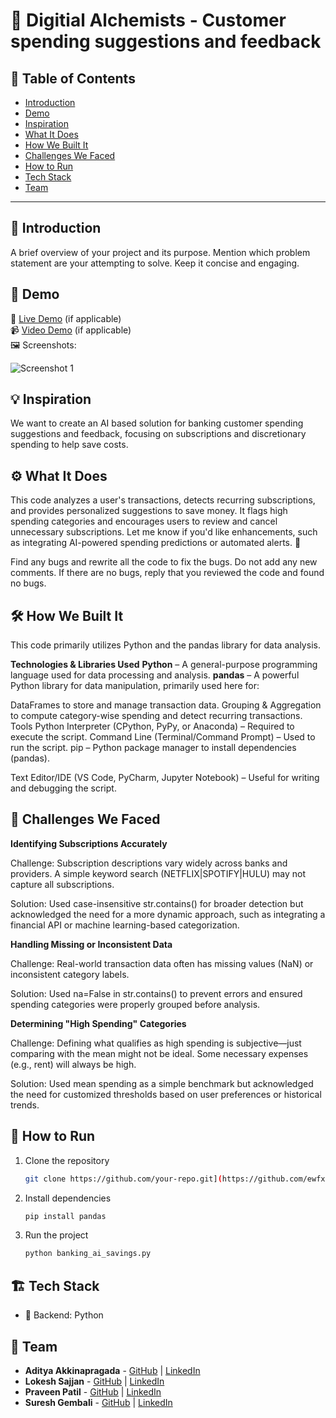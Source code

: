 # 🚀 Digitial Alchemists - Customer spending suggestions and feedback

## 📌 Table of Contents
- [Introduction](#introduction)
- [Demo](#demo)
- [Inspiration](#inspiration)
- [What It Does](#what-it-does)
- [How We Built It](#how-we-built-it)
- [Challenges We Faced](#challenges-we-faced)
- [How to Run](#how-to-run)
- [Tech Stack](#tech-stack)
- [Team](#team)

---

## 🎯 Introduction
A brief overview of your project and its purpose. Mention which problem statement are your attempting to solve. Keep it concise and engaging.

## 🎥 Demo
🔗 [Live Demo](#) (if applicable)  
📹 [Video Demo](#) (if applicable)  
🖼️ Screenshots:

![Screenshot 1](link-to-image)

## 💡 Inspiration
We want to create an AI based solution for banking customer spending suggestions and feedback, focusing on subscriptions and discretionary spending to help save costs.

## ⚙️ What It Does
This code analyzes a user's transactions, detects recurring subscriptions, and provides personalized suggestions to save money. It flags high spending categories and encourages users to review and cancel unnecessary subscriptions. Let me know if you'd like enhancements, such as integrating AI-powered spending predictions or automated alerts. 🚀

Find any bugs and rewrite all the code to fix the bugs. Do not add any new comments. If there are no bugs, reply that you reviewed the code and found no bugs.

## 🛠️ How We Built It
This code primarily utilizes Python and the pandas library for data analysis.

**Technologies & Libraries Used**
**Python** – A general-purpose programming language used for data processing and analysis.
**pandas** – A powerful Python library for data manipulation, primarily used here for:

DataFrames to store and manage transaction data.
Grouping & Aggregation to compute category-wise spending and detect recurring transactions.
Tools
Python Interpreter (CPython, PyPy, or Anaconda) – Required to execute the script.
Command Line (Terminal/Command Prompt) – Used to run the script.
pip – Python package manager to install dependencies (pandas).

Text Editor/IDE (VS Code, PyCharm, Jupyter Notebook) – Useful for writing and debugging the script.

## 🚧 Challenges We Faced
**Identifying Subscriptions Accurately**

Challenge: Subscription descriptions vary widely across banks and providers. A simple keyword search (NETFLIX|SPOTIFY|HULU) may not capture all subscriptions.

Solution: Used case-insensitive str.contains() for broader detection but acknowledged the need for a more dynamic approach, such as integrating a financial API or machine learning-based categorization.

**Handling Missing or Inconsistent Data**

Challenge: Real-world transaction data often has missing values (NaN) or inconsistent category labels.

Solution: Used na=False in str.contains() to prevent errors and ensured spending categories were properly grouped before analysis.

**Determining "High Spending" Categories**

Challenge: Defining what qualifies as high spending is subjective—just comparing with the mean might not be ideal. Some necessary expenses (e.g., rent) will always be high.

Solution: Used mean spending as a simple benchmark but acknowledged the need for customized thresholds based on user preferences or historical trends.

## 🏃 How to Run
1. Clone the repository  
   ```sh
   git clone https://github.com/your-repo.git](https://github.com/ewfx/aidhp-digital-alchemists.git
   ```
2. Install dependencies  
   ```sh
   pip install pandas
   ```
3. Run the project  
   ```sh
   python banking_ai_savings.py
   ```

## 🏗️ Tech Stack
- 🔹 Backend: Python

## 👥 Team
- **Aditya Akkinapragada** - [GitHub](#) | [LinkedIn](#)
- **Lokesh Sajjan** - [GitHub](#) | [LinkedIn](#)
- **Praveen Patil** - [GitHub](#) | [LinkedIn](#)
- **Suresh Gembali** - [GitHub](#) | [LinkedIn](#)
  
